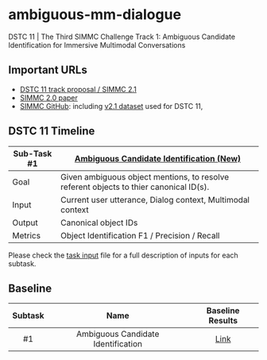 # ambiguous-mm-dialogue
DSTC 11 | The Third SIMMC Challenge Track 1: Ambiguous Candidate Identification for Immersive Multimodal Conversations

## Important URLs
- [DSTC 11 track proposal / SIMMC 2.1](https://drive.google.com/file/d/1_Tdl7CXm71gqlWutbOe0e8O1hhiycsQf/view)
- [SIMMC 2.0 paper](https://arxiv.org/abs/2104.08667)
- [SIMMC GitHub](https://github.com/facebookresearch/simmc2): including [v2.1 dataset](https://github.com/facebookresearch/simmc2/tree/main/data) used for DSTC 11, 

## DSTC 11 Timeline

| Sub-Task #1 | [Ambiguous Candidate Identification (New)](model/ambiguous_candidates) |
|---------|---------------------------------------------------------------------------------------------------------------------------------------|
| Goal | Given ambiguous object mentions, to resolve referent objects to thier canonical ID(s). |
| Input | Current user utterance, Dialog context, Multimodal context |
| Output |  Canonical object IDs |
| Metrics | Object Identification F1 / Precision / Recall |

Please check the [task input](https://github.com/facebookresearch/simmc2/blob/main/TASK_INPUTS.md) file for a full description of inputs for each subtask.

## Baseline

| Subtask | Name | Baseline Results | 
| :--: | :--: | :--: |
| #1 | Ambiguous Candidate Identification | [Link](https://github.com/facebookresearch/simmc2/blob/main/model/ambiguous_candidates#performance-on-simmc-21) |

